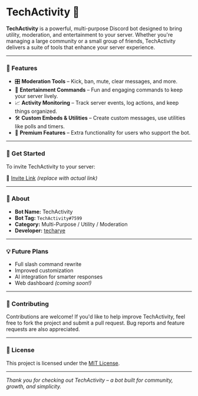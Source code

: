 # TechActivity 🤖

**TechActivity** is a powerful, multi-purpose Discord bot designed to bring utility, moderation, and entertainment to your server. Whether you're managing a large community or a small group of friends, TechActivity delivers a suite of tools that enhance your server experience.

---

### 🔧 Features

- 🎛️ **Moderation Tools** – Kick, ban, mute, clear messages, and more.
- 🎉 **Entertainment Commands** – Fun and engaging commands to keep your server lively.
- 📈 **Activity Monitoring** – Track server events, log actions, and keep things organized.
- 🛠️ **Custom Embeds & Utilities** – Create custom messages, use utilities like polls and timers.
- 💬 **Premium Features** – Extra functionality for users who support the bot.

---

### 🚀 Get Started

To invite TechActivity to your server:

🔗 [Invite Link](#) *(replace with actual link)*

---

### 📌 About

- **Bot Name:** TechActivity  
- **Bot Tag:** `TechActivity#7599`  
- **Category:** Multi-Purpose / Utility / Moderation  
- **Developer:** [techarye](#)

---

### 💡 Future Plans

- Full slash command rewrite
- Improved customization
- AI integration for smarter responses
- Web dashboard *(coming soon!)*

---

### 🤝 Contributing

Contributions are welcome! If you'd like to help improve TechActivity, feel free to fork the project and submit a pull request. Bug reports and feature requests are also appreciated.

---

### 📜 License

This project is licensed under the [MIT License](LICENSE).

---

*Thank you for checking out TechActivity – a bot built for community, growth, and simplicity.*
